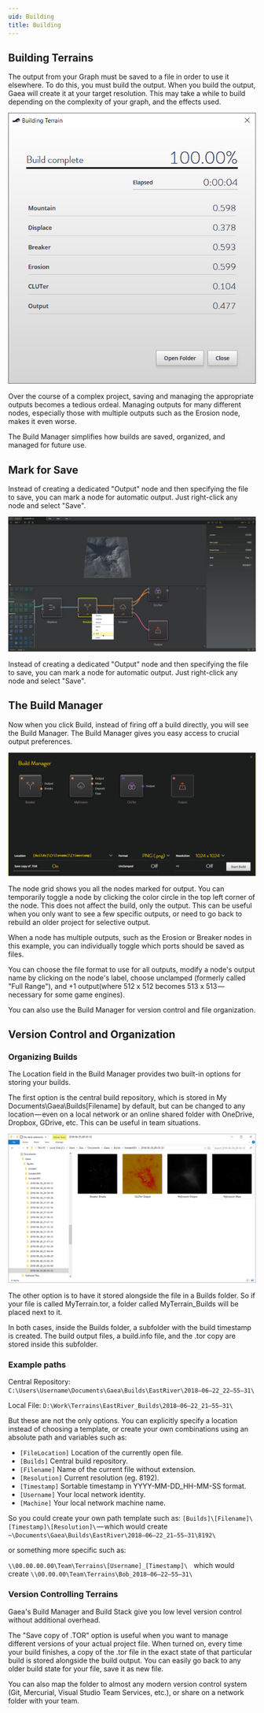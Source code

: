 ```yaml
---
uid: Building
title: Building
---
```


## Building Terrains

The output from your Graph must be saved to a file in order to use it elsewhere. To do this, you must build the output. When you build the output, Gaea will create it at your target resolution. This may take a while to build depending on the complexity of your graph, and the effects used.

![Mark for save](../images/Build-Progress.png)

Over the course of a complex project, saving and managing the appropriate outputs becomes a tedious ordeal. Managing outputs for many different nodes, especially those with multiple outputs such as the Erosion node, makes it even worse.

The Build Manager simplifies how builds are saved, organized, and managed for future use.

## Mark for Save
Instead of creating a dedicated "Output" node and then specifying the file to save, you can mark a node for automatic output. Just right-click any node and select "Save".

![Mark for save](../images/Build-Mark.png)

Instead of creating a dedicated "Output" node and then specifying the file to save, you can mark a node for automatic output. Just right-click any node and select "Save".

## The Build Manager
Now when you click Build, instead of firing off a build directly, you will see the Build Manager. The Build Manager gives you easy access to crucial output preferences.

![Mark for save](../images/Build-Manager.png)

The node grid shows you all the nodes marked for output. You can temporarily toggle a node by clicking the color circle in the top left corner of the node. This does not affect the build, only the output. This can be useful when you only want to see a few specific outputs, or need to go back to rebuild an older project for selective output.

When a node has multiple outputs, such as the Erosion or Breaker nodes in this example, you can individually toggle which ports should be saved as files.

You can choose the file format to use for all outputs, modify a node's output name by clicking on the node's label, choose unclamped (formerly called "Full Range"), and +1 output(where 512 x 512 becomes 513 x 513 — necessary for some game engines).

You can also use the Build Manager for version control and file organization.

## Version Control and Organization

### Organizing Builds
The Location field in the Build Manager provides two built-in options for storing your builds.

The first option is the central build repository, which is stored in My Documents\Gaea\Builds\[Filename] by default, but can be changed to any location — even on a local network or an online shared folder with OneDrive, Dropbox, GDrive, etc. This can be useful in team situations.

![Mark for save](../images/Build-ExportedFiles.png)

The other option is to have it stored alongside the file in a Builds folder. So if your file is called MyTerrain.tor, a folder called MyTerrain_Builds will be placed next to it.

In both cases, inside the Builds folder, a subfolder with the build timestamp is created. The build output files, a build.info file, and the .tor copy are stored inside this subfolder.

### Example paths
Central Repository:
`C:\Users\Username\Documents\Gaea\Builds\EastRiver\2018–06–22_22–55–31\`

Local File:
`D:\Work\Terrains\EastRiver_Builds\2018–06–22_21–55–31\`

But these are not the only options. You can explicitly specify a location instead of choosing a template, or create your own combinations using an absolute path and variables such as:
* `[FileLocation]` Location of the currently open file.
* `[Builds]` Central build repository.
* `[Filename]` Name of the current file without extension.
* `[Resolution]` Current resolution (eg. 8192).
* `[Timestamp]` Sortable timestamp in YYYY-MM-DD_HH-MM-SS format.
* `[Username]` Your local network identity.
* `[Machine]` Your local network machine name.

So you could create your own path template such as:
```[Builds]\[Filename]\[Timestamp]\[Resolution]\``` — which would create ```~\Documents\Gaea\Builds\EastRiver\2018–06–22_21–55–31\8192\```

or something more specific such as:

```\\00.00.00.00\Team\Terrains\[Username]_[Timestamp]\ ```
 which would create ```\\00.00.00\Team\Terrains\Bob_2018–06–22–55–31\```

### Version Controlling Terrains
Gaea's Build Manager and Build Stack give you low level version control without additional overhead.

The "Save copy of .TOR" option is useful when you want to manage different versions of your actual project file. When turned on, every time your build finishes, a copy of the .tor file in the exact state of that particular build is stored alongside the build output. You can easily go back to any older build state for your file, save it as new file.

You can also map the folder to almost any modern version control system (Git, Mercurial, Visual Studio Team Services, etc.), or share on a network folder with your team.